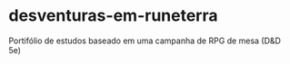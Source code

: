 # desventuras-em-runeterra
Portifólio de estudos baseado em uma campanha de RPG de mesa (D&amp;D 5e)
